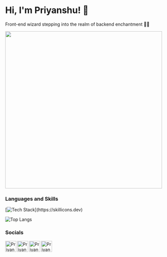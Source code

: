 # Hi, I'm Priyanshu! 👋

Front-end wizard stepping into the realm of backend enchantment 👩‍💻 

<img src="https://user-images.githubusercontent.com/74038190/225813708-98b745f2-7d22-48cf-9150-083f1b00d6c9.gif" width="500">

### Languages and Skills

[![Tech Stack](https://skillicons.dev/icons?i=js,html,css,react,typescript,nodejs,tailwind,wordpress,php,)](https://skillicons.dev)

![Top Langs](https://github-readme-stats.vercel.app/api/top-langs/?username=priyanshuchaudhary53&layout=compact&theme=dark&hide=hack)

### Socials
<a href='https://www.linkedin.com/in/priyanshuchaudhary53/'><img align='left' alt='Priyanshu | LinkedIn' width='35px' src='https://camo.githubusercontent.com/c8a9c5b414cd812ad6a97a46c29af67239ddaeae08c41724ff7d945fb4c047e5/68747470733a2f2f6564656e742e6769746875622e696f2f537570657254696e7949636f6e732f696d616765732f7376672f6c696e6b6564696e2e737667'></a>
<a href='https://www.instagram.com/priyanshuchaudhary53/'><img align='left' alt='Priyanshu | Instagram' width='35px' src='https://camo.githubusercontent.com/c9dacf0f25a1489fdbc6c0d2b41cda58b77fa210a13a886d6f99e027adfbd358/68747470733a2f2f6564656e742e6769746875622e696f2f537570657254696e7949636f6e732f696d616765732f7376672f696e7374616772616d2e737667'></a>
<a href='https://twitter.com/priyanshuch53'><img align='left' alt='Priyanshu | Twitter' width='35px' src='https://camo.githubusercontent.com/35b0b8bfbd8840f35607fb56ad0a139047fd5d6e09ceb060c5c6f0a5abd1044c/68747470733a2f2f6564656e742e6769746875622e696f2f537570657254696e7949636f6e732f696d616765732f7376672f747769747465722e737667'></a>
<a href='https://www.facebook.com/priyanshuchaudhary53/'><img align='left' alt='Priyanshu | Facebook' width='35px' src='https://camo.githubusercontent.com/8f245234577766478eaf3ee72b0615e99bb9ef3eaa56e1c37f75692811181d5c/68747470733a2f2f6564656e742e6769746875622e696f2f537570657254696e7949636f6e732f696d616765732f7376672f66616365626f6f6b2e737667'></a>


<!---
priyanshuchaudhary53/priyanshuchaudhary53 is a ✨ special ✨ repository because its `README.md` (this file) appears on your GitHub profile.
You can click the Preview link to take a look at your changes.
--->

